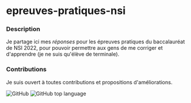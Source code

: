 # epreuves-pratiques-nsi 

### Description

Je partage ici mes *réponses* pour les épreuves pratiques du baccalauréat de NSI 2022, pour pouvoir permettre aux gens de me corriger et d'apprendre (je ne suis qu'élève de terminale).

### Contributions

Je suis ouvert à toutes contributions et propositions d'améliorations.

![GitHub](https://img.shields.io/github/license/emsquid/epreuves-pratiques-nsi) ![GitHub top language](https://img.shields.io/github/languages/top/emsquid/epreuves-pratiques-nsi)
